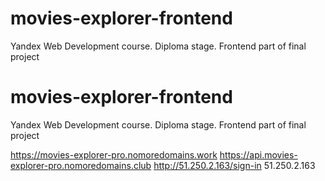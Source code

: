 # movies-explorer-frontend
Yandex Web Development course. Diploma stage. Frontend part of final project
# movies-explorer-frontend
Yandex Web Development course. Diploma stage. Frontend part of final project

https://movies-explorer-pro.nomoredomains.work
https://api.movies-explorer-pro.nomoredomains.club
http://51.250.2.163/sign-in
51.250.2.163